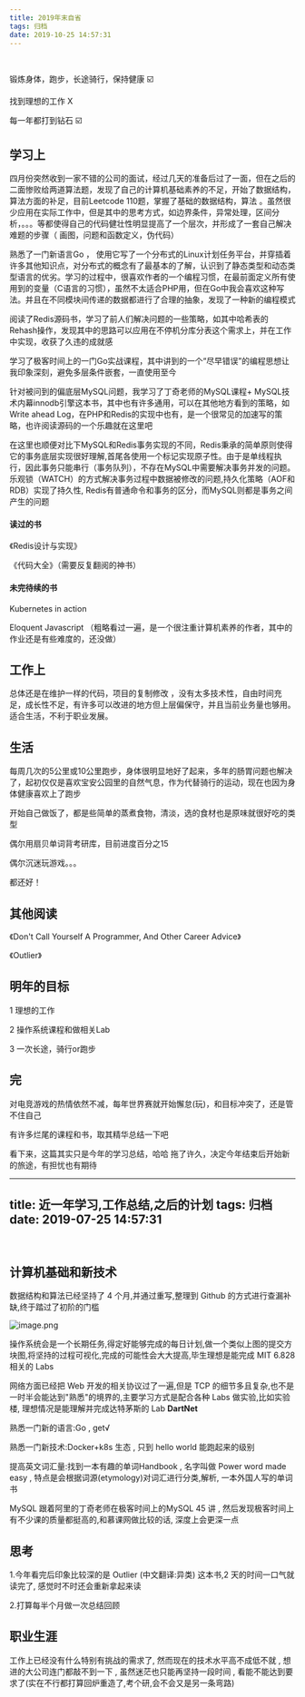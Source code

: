 ```yaml
---
title: 2019年末自省
tags: 归档
date: 2019-10-25 14:57:31
---
```


&nbsp;

<!-- more -->



锻炼身体，跑步，长途骑行，保持健康 ☑️

找到理想的工作 X

每一年都打到钻石 ☑️



## 学习上

四月份突然收到一家不错的公司的面试，经过几天的准备后过了一面，但在之后的二面惨败给两道算法题，发现了自己的计算机基础素养的不足，开始了数据结构，算法方面的补足，目前Leetcode 110题，掌握了基础的数据结构，算法 。虽然很少应用在实际工作中，但是其中的思考方式，如边界条件，异常处理，区间分析，。。。等都使得自己的代码健壮性明显提高了一个层次，并形成了一套自己解决难题的步骤（ 画图，问题和函数定义，伪代码）



熟悉了一门新语言Go ， 使用它写了一个分布式的Linux计划任务平台，并穿插着许多其他知识点，对分布式的概念有了最基本的了解，认识到了静态类型和动态类型语言的优劣。学习的过程中，很喜欢作者的一个编程习惯，在最前面定义所有使用到的变量（C语言的习惯），虽然不太适合PHP用，但在Go中我会喜欢这种写法。并且在不同模块间传递的数据都进行了合理的抽象，发现了一种新的编程模式



阅读了Redis源码书，学习了前人们解决问题的一些策略，如其中哈希表的Rehash操作，发现其中的思路可以应用在不停机分库分表这个需求上，并在工作中实现，收获了久违的成就感



学习了极客时间上的一门Go实战课程，其中讲到的一个“尽早错误”的编程思想让我印象深刻，避免多层条件嵌套，一直使用至今



针对被问到的偏底层MySQL问题，我学习了丁奇老师的MySQL课程+ MySQL技术内幕innodb引擎这本书，其中也有许多通用，可以在其他地方看到的策略，如Write ahead Log，在PHP和Redis的实现中也有，是一个很常见的加速写的策略，也许阅读源码的一个乐趣就在这里吧



在这里也顺便对比下MySQL和Redis事务实现的不同，Redis秉承的简单原则使得它的事务底层实现很好理解,首尾各使用一个标记实现原子性。由于是单线程执行，因此事务只能串行（事务队列），不存在MySQL中需要解决事务并发的问题。乐观锁（WATCH）的方式解决事务过程中数据被修改的问题,持久化策略（AOF和RDB）实现了持久性, Redis有普通命令和事务的区分，而MySQL则都是事务之间产生的问题



#### 读过的书

《Redis设计与实现》

《代码大全》（需要反复翻阅的神书）





#### 未完待续的书

Kubernetes in action

Eloquent Javascript （粗略看过一遍，是一个很注重计算机素养的作者，其中的作业还是有些难度的，还没做）



## 工作上

总体还是在维护一样的代码，项目的复制修改 ，没有太多技术性，自由时间充足，成长性不足，有许多可以改进的地方但上层偏保守，并且当前业务量也够用。适合生活，不利于职业发展。



## 生活

每周几次的5公里或10公里跑步，身体很明显地好了起来，多年的肠胃问题也解决了，起初仅仅是喜欢宝安公园里的自然气息，作为代替骑行的运动，现在也因为身体健康喜欢上了跑步



开始自己做饭了，都是些简单的蒸煮食物，清淡，选的食材也是原味就很好吃的类型



偶尔用扇贝单词背考研库，目前进度百分之15

偶尔沉迷玩游戏。。。



都还好！


## 其他阅读

《Don't Call Yourself A Programmer, And Other Career Advice》

《Outlier》



## 明年的目标

1 理想的工作

2 操作系统课程和做相关Lab

3 一次长途，骑行or跑步





## 完

对电竞游戏的热情依然不减，每年世界赛就开始懈怠(玩)，和目标冲突了，还是管不住自己

有许多烂尾的课程和书，取其精华总结一下吧

看下来，这篇其实只是今年的学习总结，哈哈
拖了许久，决定今年结束后开始新的旅途，有担忧也有期待







---
title: 近一年学习,工作总结,之后的计划
tags: 归档
date: 2019-07-25 14:57:31
---

&nbsp;

<!-- more -->




## 计算机基础和新技术

数据结构和算法已经坚持了 4 个月,并通过重写,整理到 Github 的方式进行查漏补缺,终于踏过了初阶的门槛

![image.png](/img/images/leetcode.jpg)




操作系统会是一个长期任务,得定好能够完成的每日计划,做一个类似上图的提交方块图,将坚持的过程可视化,完成的可能性会大大提高,毕生理想是能完成 MIT 6.828相关的 Labs

网络方面已经把 Web 开发的相关协议过了一遍,但是 TCP 的细节多且复杂,也不是一时半会能达到"熟悉"的境界的,主要学习方式是配合各种 Labs 做实验,比如实验楼, 理想情况是能理解并完成达特茅斯的 Lab **DartNet**

熟悉一门新的语言:Go , get√

熟悉一门新技术:Docker+k8s 生态 , 只到 hello world 能跑起来的级别

提高英文词汇量:找到一本有趣的单词Handbook , 名字叫做 Power word made easy , 特点是会根据词源(etymology)对词汇进行分类,解析, 一本外国人写的单词书

MySQL 跟着阿里的丁奇老师在极客时间上的MySQL 45 讲 , 然后发现极客时间上有不少课的质量都挺高的,和慕课网做比较的话, 深度上会更深一点



## 思考

1.今年看完后印象比较深的是 Outlier (中文翻译:异类) 这本书,2 天的时间一口气就读完了, 感觉时不时还会重新拿起来读

2.打算每半个月做一次总结回顾



## 职业生涯

工作上已经没有什么特别有挑战的需求了, 然而现在的技术水平高不成低不就 , 想进的大公司连门都敲不到一下 , 虽然迷茫也只能再坚持一段时间 , 看能不能达到要求了(实在不行都打算回炉重造了,考个研,会不会又是另一条弯路)






